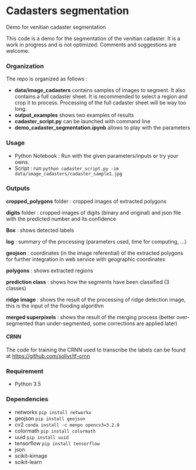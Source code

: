 # Cadasters segmentation
Demo for venitian cadaster segmentation

This code is a demo for the segmentation of the venitian cadaster. It is a work in progress and is not optimized. Comments and suggestions are welcome.

### Organization
The repo is organized as follows :
* __data/image_cadasters__ contains samples of images to segment. It also contains a full cadaster sheet. It is recommended to select a region and crop it to process. Processing of the full cadaster sheet will be way too long.
* __output_examples__ shows two examples of results
* __cadaster_script.py__ can be launched with command line
* __demo_cadaster_segmentation.ipynb__ allows to play with the parameters

### Usage
* Python Notebook : Run with the given parameters/inputs or try your owns.
* Script : run `python cadaster_script.py -im data/image_cadasters/cadaster_sample1.jpg`

### Outputs
__cropped_polygons__ folder : cropped images of extracted polygons

__digits__ folder : cropped images of digits (binary and original) and json file with the predicted number and its confidence

__Box__ : shows detected labels

__log__ : summary of the processing (parameters used, time for computing, ...)

__geojson__ : coordinates (in the image referential) of the extracted polygons for further integration in web service with geographic coordinates

__polygons__ : shows extracted regions

__prediction class__ : shows how the segments have been classified (3 classes)

__ridge image__ : shows the result of the processing of ridge detection image, this is the input of the flooding algorithm

__merged superpixels__ : shows the result of the merging process (better over-segmented than under-segmented, some corrections are applied later)

#### CRNN
The code for training the CRNN used to transcribe the labels can be found at https://github.com/solivr/tf-crnn

### Requirement
* Python 3.5

### Dependencies
* networkx `pip install networkx`
* geojson `pip install geojson`
* cv2 `conda install -c menpo opencv3=3.2.0`
* colormath `pip install colormath`
* uuid `pip install uuid`
* tensorflow `pip install tensorflow`
* json
* scikit-kimage
* scikit-learn

